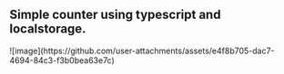 <h2>Simple counter using typescript and localstorage.</h2>
![image](https://github.com/user-attachments/assets/e4f8b705-dac7-4694-84c3-f3b0bea63e7c)
